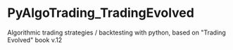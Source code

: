 # PyAlgoTrading_TradingEvolved
Algorithmic trading strategies / backtesting with python, based on "Trading Evolved" book v.12
